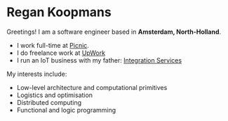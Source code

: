# Regan Koopmans

Greetings! I am a software engineer based in **Amsterdam, North-Holland**.

- I work full-time at [Picnic](https://picnic.app/).
- I do freelance work at [UpWork](https://www.upwork.com/freelancers/~016b14546559f952f2)
- I run an IoT business with my father: [Integration Services](https://www.integration-services.com/)

My interests include:

- Low-level architecture and computational primitives
- Logistics and optimisation
- Distributed computing
- Functional and logic programming

